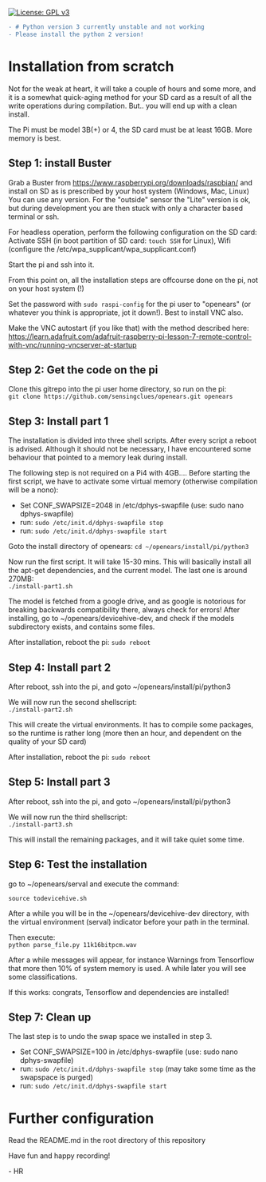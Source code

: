 [![License: GPL v3](https://img.shields.io/badge/License-GPLv3-blue.svg)](https://www.gnu.org/licenses/gpl-3.0)

```diff
- # Python version 3 currently unstable and not working
- Please install the python 2 version!
```

# Installation from scratch
Not for the weak at heart, it will take a couple of hours and some more, and it
is a somewhat quick-aging method for your SD card as a result of all the write operations during compilation. But.. you will end up with a clean install. 

The Pi must be model 3B(+) or 4, the SD card must be at least 16GB.  More memory is best.

## Step 1: install Buster
Grab a Buster from https://www.raspberrypi.org/downloads/raspbian/ and install on SD as
is prescribed by your host system (Windows, Mac, Linux)
You can use any version.  For the "outside" sensor the "Lite" version is ok, but during development you are then stuck with only a character based terminal or ssh.

For headless operation, perform the following configuration on the SD card:
Activate SSH (in boot partition of SD card: `touch SSH` for Linux), Wifi (configure the /etc/wpa_supplicant/wpa_supplicant.conf)

Start the pi and ssh into it.

From this point on, all the installation steps are offcourse done on the pi, not on your host system (!) 

Set the password with `sudo raspi-config` for the pi user to "openears" (or whatever you think is appropriate, jot it down!). Best to install VNC also.

Make the VNC autostart (if you like that) with the method described here: https://learn.adafruit.com/adafruit-raspberry-pi-lesson-7-remote-control-with-vnc/running-vncserver-at-startup 

## Step 2: Get the code on the pi
Clone this gitrepo into the pi user home directory, so run on the pi:\
`git clone https://github.com/sensingclues/openears.git openears`

## Step 3: Install part 1
The installation is divided into three shell scripts. After every script a reboot is advised. 
Although it should not be necessary, I have encountered some behaviour that pointed
to a memory leak during install.

The following step is not required on a Pi4 with 4GB....
Before starting the first script, we have to activate some virtual memory (otherwise compilation will be a nono):
* Set CONF_SWAPSIZE=2048 in /etc/dphys-swapfile (use: sudo nano dphys-swapfile)
* run: `sudo /etc/init.d/dphys-swapfile stop`
* run: `sudo /etc/init.d/dphys-swapfile start`

Goto the install directory of openears:
`cd ~/openears/install/pi/python3
`

Now run the first script. It will take 15-30 mins. This will basically install all the apt-get dependencies,
and the current model. The last one is around 270MB:\
`./install-part1.sh`

The model is fetched from a google drive, and as
google is notorious for breaking backwards compatibility there, always check for errors! After installing,
go to ~/openears/devicehive-dev, and check if the models subdirectory exists, and contains some files.

After installation, reboot the pi: `sudo reboot`

## Step 4: Install part 2
After reboot, ssh into the pi, and goto ~/openears/install/pi/python3


We will now run the second shellscript:\
`./install-part2.sh`

This will create the virtual environments. It has to compile some packages,
so the runtime is rather long (more then an hour, and dependent on the quality of your SD card)

After installation, reboot the pi: `sudo reboot`

## Step 5: Install part 3
After reboot, ssh into the pi, and goto ~/openears/install/pi/python3


We will now run the third shellscript:\
`./install-part3.sh`

This will install the remaining packages, and it will take quiet some time.

## Step 6: Test the installation
go to ~/openears/serval and
execute the command:

`source todevicehive.sh`

After a while you will be in the ~/openears/devicehive-dev directory, with the virtual environment
(serval) indicator before your path in the terminal.

Then execute:\
`python parse_file.py 11k16bitpcm.wav`

After a while messages will appear, for instance Warnings from Tensorflow that more then 10% of
system memory is used. A while later you will see some classifications.

If this works: congrats, Tensorflow and dependencies are installed!

## Step 7: Clean up
The last step is to undo the swap space we installed in step 3.

* Set CONF_SWAPSIZE=100 in /etc/dphys-swapfile (use: sudo nano dphys-swapfile)
* run: `sudo /etc/init.d/dphys-swapfile stop` (may take some time as the swapspace is purged)
* run: `sudo /etc/init.d/dphys-swapfile start`

# Further configuration
Read the README.md in the root directory of this repository

Have fun and happy recording!

\- HR




